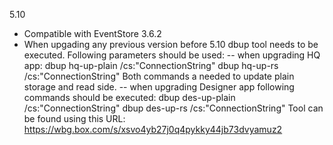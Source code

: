   5.10
- Compatible with EventStore 3.6.2
- When upgading any previous version before 5.10 dbup tool needs to be executed. Following parameters should be used:
-- when upgrading HQ app:
  dbup hq-up-plain /cs:"ConnectionString" 
  dbup hq-up-rs /cs:"ConnectionString"
Both commands a needed to update plain storage and read side.
-- when upgrading Designer app following commands should be executed:
  dbup des-up-plain /cs:"ConnectionString" 
  dbup des-up-rs /cs:"ConnectionString"
Tool can be found using this URL: https://wbg.box.com/s/xsvo4yb27j0q4pykky44jb73dvyamuz2

